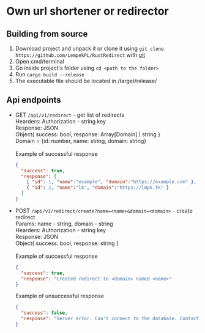 # Own url shortener or redirector

## Building from source

1. Download project and unpack it or clone it using `git clone https://github.com/LempekPL/RustRedirect`
   with [git](https://git-scm.com/)
2. Open cmd/terminal
3. Go inside project's folder using `cd <path to the folder>`
4. Run `cargo build --release`
5. The executable file should be located in <project folder>/target/release/

## Api endpoints

- GET `/api/v1/redirect` - get list of redirects\
  Hearders:
  Authorization - string key\
  Response: JSON\
  Object{ success: bool, response: Array\[Domain] | string }\
  Domain = {id: number, name: string, domain: string}\
  \
  Example of successful response
  ```json
  {  
    "success": true,
    "response": [
      { "id": 1, "name":"example", "domain":"https://example.com" },
      { "id": 2, "name":"lk", "domain":"https://lmpk.tk" }
    ]
  }
  ```
- POST `/api/v1/redirect/create?name=<name>&domain=<domain>` - create redirect\
  Params:
  name - string, domain - string\
  Hearders:
  Authorization - string key\
  Response: JSON\
  Object{ success: bool, response: string }\
  \
  Example of successful response
  ```json
  {  
    "success": true,
    "response": "Created redirect to <domain> named <name>"
  }
  ```
  Example of unsuccessful response
  ```json
  {  
    "success": false,
    "response": "Server error. Can't connect to the database. Contact the developer"
  }
  ```